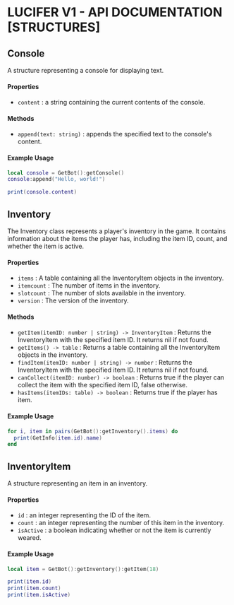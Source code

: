 # LUCIFER V1 - API DOCUMENTATION [STRUCTURES]


## Console

A structure representing a console for displaying text.

#### Properties
* `content` : a string containing the current contents of the console.

#### Methods
* `append(text: string)` : appends the specified text to the console's content.

#### Example Usage
```lua
local console = GetBot():getConsole()
console:append("Hello, world!")

print(console.content)
```
## Inventory

The Inventory class represents a player's inventory in the game. It contains information about the items the player has, including the item ID, count, and whether the item is active.

#### Properties
* `items` : A table containing all the InventoryItem objects in the inventory.
* `itemcount` : The number of items in the inventory.
* `slotcount` : The number of slots available in the inventory.
* `version` : The version of the inventory.
#### Methods
* `getItem(itemID: number | string) -> InventoryItem` : Returns the InventoryItem with the specified item ID. It returns nil if not found.
* `getItems() -> table` : Returns a table containing all the InventoryItem objects in the inventory.
* `findItem(itemID: number | string) -> number` : Returns the InventoryItem with the specified item ID. It returns nil if not found.
* `canCollect(itemID: number) -> boolean` : Returns true if the player can collect the item with the specified item ID, false otherwise.
* `hasItems(itemIDs: table) -> boolean` : Returns true if the player has item.

#### Example Usage
```lua
for i, item in pairs(GetBot():getInventory().items) do
  print(GetInfo(item.id).name)
end
```

## InventoryItem

A structure representing an item in an inventory.

#### Properties
* `id` : an integer representing the ID of the item.
* `count` : an integer representing the number of this item in the inventory.
* `isActive` : a boolean indicating whether or not the item is currently weared.

#### Example Usage
```lua
local item = GetBot():getInventory():getItem(18)

print(item.id)
print(item.count)
print(item.isActive)
```
